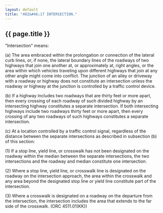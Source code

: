 ```yaml
---
layout: default 
title: "402&#46;17 INTERSECTION."
---
```


{{ page.title }}
----------------

"Intersection" means:

​(a) The area embraced within the prolongation or connection of the
lateral curb lines, or, if none, the lateral boundary lines of the
roadways of two highways that join one another at, or approximately at,
right angles, or the area within which vehicles traveling upon different
highways that join at any other angle might come into conflict. The
junction of an alley or driveway with a roadway or highway does not
constitute an intersection unless the roadway or highway at the junction
is controlled by a traffic control device.

​(b) If a highway includes two roadways that are thirty feet or more
apart, then every crossing of each roadway of such divided highway by an
intersecting highway constitutes a separate intersection. If both
intersecting highways include two roadways thirty feet or more apart,
then every crossing of any two roadways of such highways constitutes a
separate intersection.

​(c) At a location controlled by a traffic control signal, regardless of
the distance between the separate intersections as described in
subsection (b) of this section:

​(1) If a stop line, yield line, or crosswalk has not been designated on
the roadway within the median between the separate intersections, the
two intersections and the roadway and median constitute one
intersection.

​(2) Where a stop line, yield line, or crosswalk line is designated on
the roadway on the intersection approach, the area within the crosswalk
and any area beyond the designated stop line or yield line constitute
part of the intersection.

​(3) Where a crosswalk is designated on a roadway on the departure from
the intersection, the intersection includes the area that extends to the
far side of the crosswalk. (ORC 4511.01(KK))
